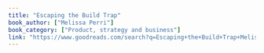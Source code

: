 ```yaml
---
title: "Escaping the Build Trap"
book_author: ["Melissa Perri"]
book_category: ["Product, strategy and business"]
link: "https://www.goodreads.com/search?q=Escaping+the+Build+Trap+Melissa+Perri"
---
```

